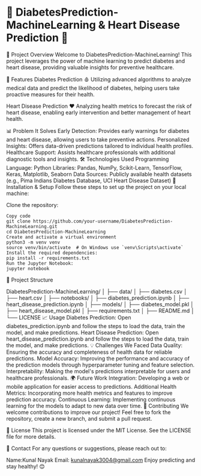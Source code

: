 # 🧬 DiabetesPrediction-MachineLearning & Heart Disease Prediction 💖
🚀 Project Overview
Welcome to DiabetesPrediction-MachineLearning! This project leverages the power of machine learning to predict diabetes and heart disease, providing valuable insights for preventive healthcare.

🌟 Features
Diabetes Prediction 🩸
Utilizing advanced algorithms to analyze medical data and predict the likelihood of diabetes, helping users take proactive measures for their health.

Heart Disease Prediction ❤️
Analyzing health metrics to forecast the risk of heart disease, enabling early intervention and better management of heart health.

📊 Problem It Solves
Early Detection: Provides early warnings for diabetes and heart disease, allowing users to take preventive actions.
Personalized Insights: Offers data-driven predictions tailored to individual health profiles.
Healthcare Support: Assists healthcare professionals with additional diagnostic tools and insights.
🛠️ Technologies Used
Programming Language: Python
Libraries: Pandas, NumPy, Scikit-Learn, TensorFlow, Keras, Matplotlib, Seaborn
Data Sources: Publicly available health datasets (e.g., Pima Indians Diabetes Database, UCI Heart Disease Dataset)
🔧 Installation & Setup
Follow these steps to set up the project on your local machine:

Clone the repository:
```
Copy code
git clone https://github.com/your-username/DiabetesPrediction-MachineLearning.git
cd DiabetesPrediction-MachineLearning
Create and activate a virtual environment 
python3 -m venv venv
source venv/bin/activate  # On Windows use `venv\Scripts\activate`
Install the required dependencies:
pip install -r requirements.txt
Run the Jupyter Notebook:
jupyter notebook
```
📁 Project Structure

DiabetesPrediction-MachineLearning/
│
├── data/
│   ├── diabetes.csv
│   ├── heart.csv
│
├── notebooks/
│   ├── diabetes_prediction.ipynb
│   ├── heart_disease_prediction.ipynb
│
├── models/
│   ├── diabetes_model.pkl
│   ├── heart_disease_model.pkl
│
├── requirements.txt
│
├── README.md
│
└── LICENSE
📈 Usage
Diabetes Prediction: Open diabetes_prediction.ipynb and follow the steps to load the data, train the model, and make predictions.
Heart Disease Prediction: Open heart_disease_prediction.ipynb and follow the steps to load the data, train the model, and make predictions.
💡 Challenges We Faced
Data Quality: Ensuring the accuracy and completeness of health data for reliable predictions.
Model Accuracy: Improving the performance and accuracy of the prediction models through hyperparameter tuning and feature selection.
Interpretability: Making the model's predictions interpretable for users and healthcare professionals.
🌍 Future Work
Integration: Developing a web or mobile application for easier access to predictions.
Additional Health Metrics: Incorporating more health metrics and features to improve prediction accuracy.
Continuous Learning: Implementing continuous learning for the models to adapt to new data over time.
🤝 Contributing
We welcome contributions to improve our project! Feel free to fork the repository, create a new branch, and submit a pull request.

📄 License
This project is licensed under the MIT License. See the LICENSE file for more details.

📝 Contact
For any questions or suggestions, please reach out to:

Name:Kunal Nayak
Email: kunalnayak3004@gmail.com
Enjoy predicting and stay healthy! 😊
